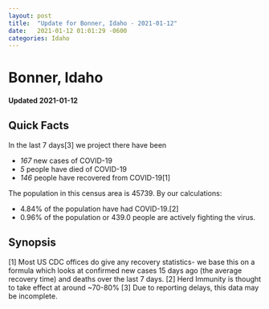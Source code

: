 ```yaml
---
layout: post
title:  "Update for Bonner, Idaho - 2021-01-12"
date:   2021-01-12 01:01:29 -0600
categories: Idaho
---
```


# Bonner, Idaho
#### Updated 2021-01-12

## Quick Facts

In the last 7 days[3] we project there have been
- *167* new cases of COVID-19
- *5* people have died of COVID-19
- *146* people have recovered from COVID-19[1]

The population in this census area is 45739. By our calculations:
- 4.84% of the population have had COVID-19.[2]
- 0.96% of the population or 439.0 people are actively fighting the virus.

## Synopsis




[1] Most US CDC offices do give any recovery statistics- we base this on a formula which looks at confirmed new cases
15 days ago (the average recovery time) and deaths over the last 7 days.
[2] Herd Immunity is thought to take effect at around ~70-80%
[3] Due to reporting delays, this data may be incomplete. 
    